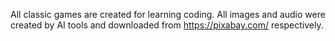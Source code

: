 All classic games are created for learning coding. 
All images and audio were created by AI tools and downloaded from https://pixabay.com/ respectively. 
